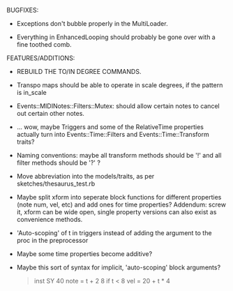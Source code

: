 BUGFIXES:

- Exceptions don't bubble properly in the MultiLoader.

- Everything in EnhancedLooping should probably be gone over with a fine toothed comb.

FEATURES/ADDITIONS:

- REBUILD THE TO/IN DEGREE COMMANDS.

- Transpo maps should be able to operate in scale degrees, if the pattern is in_scale

- Events::MIDINotes::Filters::Mutex: should allow certain notes to cancel out certain other notes.

- ... wow, maybe Triggers and some of the RelativeTime properties actually turn into Events::Time::Filters and Events::Time::Transform traits?

- Naming conventions: maybe all transform methods should be '!' and all filter methods should be '?' ?

- Move abbreviation into the models/traits, as per sketches/thesaurus_test.rb

- Maybe split xform into seperate block functions for different properties (note num, vel, etc) and add ones for time properties?
  Addendum: screw it, xform can be wide open, single property versions can also exist as convenience methods.

- 'Auto-scoping' of t in triggers instead of adding the argument to the proc in the preprocessor

- Maybe some time properties become additive?

- Maybe this sort of syntax for implicit, 'auto-scoping' block arguments?

    > inst SY 40
      note =
	      t + 2
				8 if t < 8
      vel = 20 + t * 4
			